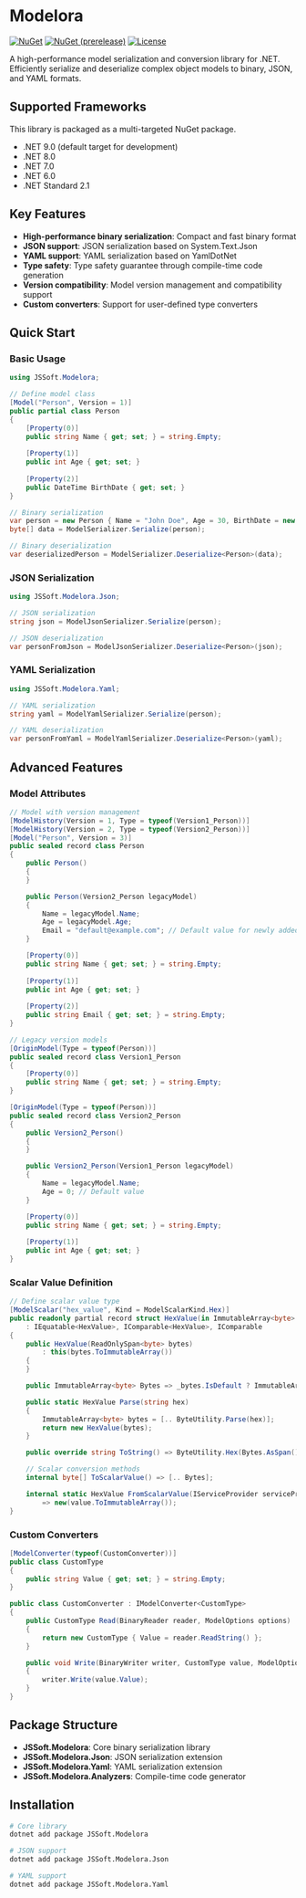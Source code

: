# Modelora

[![NuGet](https://img.shields.io/nuget/v/JSSoft.Modelora.svg?label=release)](https://www.nuget.org/packages/JSSoft.Modelora/)
[![NuGet (prerelease)](https://img.shields.io/nuget/vpre/JSSoft.Modelora.svg?label=preview)](https://www.nuget.org/packages/JSSoft.Modelora/)
[![License](https://img.shields.io/github/license/s2quake/randora.svg)](https://github.com/s2quake/randora/blob/main/LICENSE.md)

A high-performance model serialization and conversion library for .NET. Efficiently serialize and deserialize complex object models to binary, JSON, and YAML formats.

## Supported Frameworks

This library is packaged as a multi-targeted NuGet package.

- .NET 9.0 (default target for development)
- .NET 8.0
- .NET 7.0
- .NET 6.0
- .NET Standard 2.1

## Key Features

- **High-performance binary serialization**: Compact and fast binary format
- **JSON support**: JSON serialization based on System.Text.Json
- **YAML support**: YAML serialization based on YamlDotNet
- **Type safety**: Type safety guarantee through compile-time code generation
- **Version compatibility**: Model version management and compatibility support
- **Custom converters**: Support for user-defined type converters

## Quick Start

### Basic Usage

```csharp
using JSSoft.Modelora;

// Define model class
[Model("Person", Version = 1)]
public partial class Person
{
    [Property(0)]
    public string Name { get; set; } = string.Empty;
    
    [Property(1)]
    public int Age { get; set; }
    
    [Property(2)]
    public DateTime BirthDate { get; set; }
}

// Binary serialization
var person = new Person { Name = "John Doe", Age = 30, BirthDate = new DateTime(1994, 1, 1) };
byte[] data = ModelSerializer.Serialize(person);

// Binary deserialization
var deserializedPerson = ModelSerializer.Deserialize<Person>(data);
```

### JSON Serialization

```csharp
using JSSoft.Modelora.Json;

// JSON serialization
string json = ModelJsonSerializer.Serialize(person);

// JSON deserialization
var personFromJson = ModelJsonSerializer.Deserialize<Person>(json);
```

### YAML Serialization

```csharp
using JSSoft.Modelora.Yaml;

// YAML serialization
string yaml = ModelYamlSerializer.Serialize(person);

// YAML deserialization
var personFromYaml = ModelYamlSerializer.Deserialize<Person>(yaml);
```

## Advanced Features

### Model Attributes

```csharp
// Model with version management
[ModelHistory(Version = 1, Type = typeof(Version1_Person))]
[ModelHistory(Version = 2, Type = typeof(Version2_Person))]
[Model("Person", Version = 3)]
public sealed record class Person
{
    public Person()
    {
    }

    public Person(Version2_Person legacyModel)
    {
        Name = legacyModel.Name;
        Age = legacyModel.Age;
        Email = "default@example.com"; // Default value for newly added field
    }

    [Property(0)]
    public string Name { get; set; } = string.Empty;
    
    [Property(1)]
    public int Age { get; set; }
    
    [Property(2)]
    public string Email { get; set; } = string.Empty;
}

// Legacy version models
[OriginModel(Type = typeof(Person))]
public sealed record class Version1_Person
{
    [Property(0)]
    public string Name { get; set; } = string.Empty;
}

[OriginModel(Type = typeof(Person))]
public sealed record class Version2_Person
{
    public Version2_Person()
    {
    }

    public Version2_Person(Version1_Person legacyModel)
    {
        Name = legacyModel.Name;
        Age = 0; // Default value
    }

    [Property(0)]
    public string Name { get; set; } = string.Empty;
    
    [Property(1)]
    public int Age { get; set; }
}
```

### Scalar Value Definition

```csharp
// Define scalar value type
[ModelScalar("hex_value", Kind = ModelScalarKind.Hex)]
public readonly partial record struct HexValue(in ImmutableArray<byte> Bytes)
    : IEquatable<HexValue>, IComparable<HexValue>, IComparable
{
    public HexValue(ReadOnlySpan<byte> bytes)
        : this(bytes.ToImmutableArray())
    {
    }

    public ImmutableArray<byte> Bytes => _bytes.IsDefault ? ImmutableArray.Create(Array.Empty<byte>()) : _bytes;

    public static HexValue Parse(string hex)
    {
        ImmutableArray<byte> bytes = [.. ByteUtility.Parse(hex)];
        return new HexValue(bytes);
    }

    public override string ToString() => ByteUtility.Hex(Bytes.AsSpan());

    // Scalar conversion methods
    internal byte[] ToScalarValue() => [.. Bytes];

    internal static HexValue FromScalarValue(IServiceProvider serviceProvider, byte[] value)
        => new(value.ToImmutableArray());
}
```

### Custom Converters

```csharp
[ModelConverter(typeof(CustomConverter))]
public class CustomType
{
    public string Value { get; set; } = string.Empty;
}

public class CustomConverter : IModelConverter<CustomType>
{
    public CustomType Read(BinaryReader reader, ModelOptions options)
    {
        return new CustomType { Value = reader.ReadString() };
    }

    public void Write(BinaryWriter writer, CustomType value, ModelOptions options)
    {
        writer.Write(value.Value);
    }
}
```

## Package Structure

- **JSSoft.Modelora**: Core binary serialization library
- **JSSoft.Modelora.Json**: JSON serialization extension
- **JSSoft.Modelora.Yaml**: YAML serialization extension
- **JSSoft.Modelora.Analyzers**: Compile-time code generator

## Installation

```bash
# Core library
dotnet add package JSSoft.Modelora

# JSON support
dotnet add package JSSoft.Modelora.Json

# YAML support
dotnet add package JSSoft.Modelora.Yaml
```
